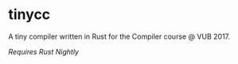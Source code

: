 # tinycc

A tiny compiler written in Rust for the Compiler course @ VUB 2017.

*Requires Rust Nightly*
